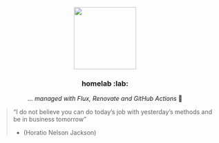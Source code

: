 <div align="center">

<img src="https://camo.githubusercontent.com/5b298bf6b0596795602bd771c5bddbb963e83e0f/68747470733a2f2f692e696d6775722e636f6d2f7031527a586a512e706e67" align="center" width="144px" height="144px"/>

### homelab :lab:

_... managed with Flux, Renovate and GitHub Actions_ 🤖

</div>

> “I do not believe you can do today’s job with yesterday’s methods and be in business tomorrow”
> - (Horatio Nelson Jackson)
